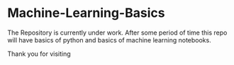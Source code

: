 # Machine-Learning-Basics
The Repository is currently under work. After some period of time this repo will have basics of python and basics of machine learning notebooks.

Thank you for visiting
